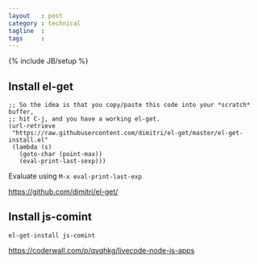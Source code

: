 ```yaml
---
layout   : post
category : technical
tagline  : 
tags     : 
---
```

{% include JB/setup %}

## Install el-get

```
;; So the idea is that you copy/paste this code into your *scratch* buffer,
;; hit C-j, and you have a working el-get.
(url-retrieve
 "https://raw.githubusercontent.com/dimitri/el-get/master/el-get-install.el"
 (lambda (s)
   (goto-char (point-max))
   (eval-print-last-sexp)))
```

Evaluate using `M-x eval-print-last-exp`

https://github.com/dimitri/el-get/

## Install js-comint

`el-get-install js-comint`

https://coderwall.com/p/qvqhkg/livecode-node-js-apps
